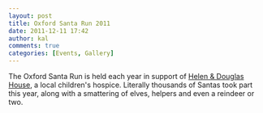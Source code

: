 ```yaml
---
layout: post
title: Oxford Santa Run 2011
date: 2011-12-11 17:42
author: kal
comments: true
categories: [Events, Gallery]
---
```

The Oxford Santa Run is held each year in support of <a href="http://www.helenanddouglas.org.uk">Helen &amp; Douglas House</a>, a local children's hospice. Literally thousands of Santas took part this year, along with a smattering of elves, helpers and even a reindeer or two.
